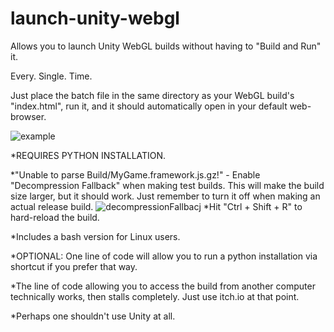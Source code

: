 # launch-unity-webgl

Allows you to launch Unity WebGL builds without having to "Build and Run" it.

Every. Single. Time.

Just place the batch file in the same directory as your WebGL build's "index.html", run it,
and it should automatically open in your default web-browser.

![example](https://github.com/nashset/launch-unity-webgl/assets/160681001/314277fc-d51c-4415-a75d-6ab069d1b199)

*REQUIRES PYTHON INSTALLATION.

*"Unable to parse Build/MyGame.framework.js.gz!" - Enable "Decompression Fallback" when making test builds. This will make the build size larger, but it should work. Just remember to turn it off when making an actual release build.
![decompressionFallbacj](https://github.com/nashset/launch-unity-webgl/assets/160681001/1409bbe7-e08e-470f-ba6e-4768ad96e7fc)
*Hit "Ctrl + Shift + R" to hard-reload the build.

*Includes a bash version for Linux users.

*OPTIONAL: One line of code will allow you to run a python installation via shortcut if you prefer that way.

*The line of code allowing you to access the build from another computer technically works,
then stalls completely.
Just use itch.io at that point.

*Perhaps one shouldn't use Unity at all.
